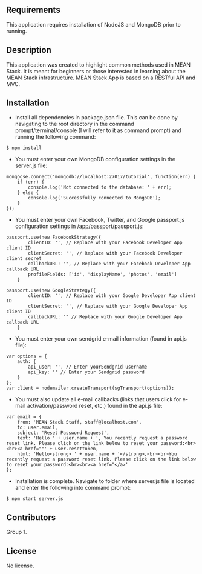 
## Requirements

This application requires installation of NodeJS and MongoDB prior to running.

## Description

This application was created to highlight common methods used in MEAN Stack. It is meant for beginners or those interested in learning about the MEAN Stack infrastructure. MEAN Stack App is based on a RESTful API and MVC. 

## Installation

- Install all dependencies in package.json file. This can be done by navigating to the root directory in the command prompt/terminal/console (I will refer to it as command prompt) and running the following command:

```
$ npm install
```

- You must enter your own MongoDB configuration settings in the server.js file:

```
mongoose.connect('mongodb://localhost:27017/tutorial', function(err) {
    if (err) {
        console.log('Not connected to the database: ' + err); 
    } else {
        console.log('Successfully connected to MongoDB'); 
    }
});
```

- You must enter your own Facebook, Twitter, and Google passport.js configuration settings in /app/passport/passport.js:

``` 
passport.use(new FacebookStrategy({
        clientID: '', // Replace with your Facebook Developer App client ID
        clientSecret: '', // Replace with your Facebook Developer client secret
        callbackURL: "", // Replace with your Facebook Developer App callback URL
        profileFields: ['id', 'displayName', 'photos', 'email']
    }
```

```
passport.use(new GoogleStrategy({
        clientID: '', // Replace with your Google Developer App client ID
        clientSecret: '', // Replace with your Google Developer App client ID
        callbackURL: "" // Replace with your Google Developer App callback URL
    }
```

- You must enter your own sendgrid e-mail information (found in api.js file):

```
var options = {
    auth: {
        api_user: '', // Enter yourSendgrid username
        api_key: '' // Enter your Sendgrid password
    }
};
var client = nodemailer.createTransport(sgTransport(options));
```

- You must also update all e-mail callbacks (links that users click for e-mail activation/password reset, etc.) found in the api.js file:

```
var email = {
    from: 'MEAN Stack Staff, staff@localhost.com',
    to: user.email,
    subject: 'Reset Password Request',
    text: 'Hello ' + user.name + ', You recently request a password reset link. Please click on the link below to reset your password:<br><br><a href=""' + user.resettoken,
    html: 'Hello<strong> ' + user.name + '</strong>,<br><br>You recently request a password reset link. Please click on the link below to reset your password:<br><br><a href="</a>'
};

```

- Installation is complete. Navigate to folder where server.js file is located and enter the following into command prompt:

```
$ npm start server.js
```

## Contributors

Group 1.

## License

No license. 